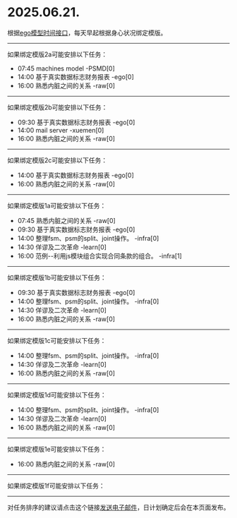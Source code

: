 # 2025.06.21.

根据[ego模型时间接口](https://gitee.com/hyg/blog/blob/master/timeflow.md)，每天早起根据身心状况绑定模版。

---
如果绑定模版2a可能安排以下任务：

- 07:45	machines model -PSMD[0]
- 14:00	基于真实数据标志财务报表 -ego[0]
- 16:00	熟悉内脏之间的关系 -raw[0]

---
如果绑定模版2b可能安排以下任务：

- 09:30	基于真实数据标志财务报表 -ego[0]
- 14:00	mail server -xuemen[0]
- 16:00	熟悉内脏之间的关系 -raw[0]

---
如果绑定模版2c可能安排以下任务：

- 14:00	基于真实数据标志财务报表 -ego[0]
- 16:00	熟悉内脏之间的关系 -raw[0]

---
如果绑定模版1a可能安排以下任务：

- 07:45	熟悉内脏之间的关系 -raw[0]
- 09:30	基于真实数据标志财务报表 -ego[0]
- 14:00	整理fsm、psm的split、joint操作。 -infra[0]
- 14:30	佯谬及二次革命 -learn[0]
- 16:00	范例--利用js模块组合实现合同条款的组合。 -infra[1]

---
如果绑定模版1b可能安排以下任务：

- 09:30	基于真实数据标志财务报表 -ego[0]
- 14:00	整理fsm、psm的split、joint操作。 -infra[0]
- 14:30	佯谬及二次革命 -learn[0]
- 16:00	熟悉内脏之间的关系 -raw[0]

---
如果绑定模版1c可能安排以下任务：

- 14:00	整理fsm、psm的split、joint操作。 -infra[0]
- 14:30	佯谬及二次革命 -learn[0]
- 16:00	熟悉内脏之间的关系 -raw[0]

---
如果绑定模版1d可能安排以下任务：

- 14:00	整理fsm、psm的split、joint操作。 -infra[0]
- 14:30	佯谬及二次革命 -learn[0]
- 16:00	熟悉内脏之间的关系 -raw[0]

---
如果绑定模版1e可能安排以下任务：

- 16:00	熟悉内脏之间的关系 -raw[0]

---
如果绑定模版1f可能安排以下任务：


---
对任务排序的建议请点击这个链接<a href="mailto:huangyg@mars22.com?subject=关于2025.06.21.任务排序的建议&body=date: 2025.06.21.%0D%0Afile: ../../blog/release/time/d.20250621.md%0D%0A---请勿修改邮件主题及以上内容---%0D%0A">发送电子邮件</a>，日计划确定后会在本页面发布。